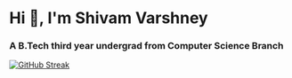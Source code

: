 # Hi :wave:, I'm **Shivam Varshney** 
### A B.Tech third year undergrad from Computer Science Branch

[![GitHub Streak](https://github-readme-streak-stats.herokuapp.com?user=SKV-programmer&theme=nightowl&hide_border=false)](https://git.io/streak-stats)
<!--
**SKV-programmer/SKV-programmer** is a ✨ _special_ ✨ repository because its `README.md` (this file) appears on your GitHub profile.

Here are some ideas to get you started:

- 🔭 I’m currently working on ...
- 🌱 I’m currently learning ...
- 👯 I’m looking to collaborate on ...
- 🤔 I’m looking for help with ...
- 💬 Ask me about ...
- 📫 How to reach me: ...
- 😄 Pronouns: ...
- ⚡ Fun fact: ...
-->
